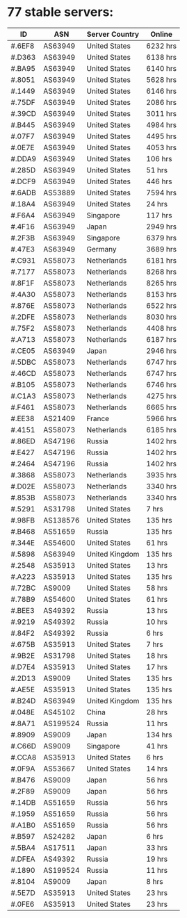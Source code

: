 # 77 stable servers:

| ID | ASN | Server Country | Online |
| ------ | ------ | ------ | ------ |
| #.6EF8 | AS63949 | United States | 6232 hrs |
| #.D363 | AS63949 | United States | 6138 hrs |
| #.BA95 | AS63949 | United States | 6140 hrs |
| #.8051 | AS63949 | United States | 5628 hrs |
| #.1449 | AS63949 | United States | 6146 hrs |
| #.75DF | AS63949 | United States | 2086 hrs |
| #.39CD | AS63949 | United States | 3011 hrs |
| #.B445 | AS63949 | United States | 4984 hrs |
| #.07F7 | AS63949 | United States | 4495 hrs |
| #.0E7E | AS63949 | United States | 4053 hrs |
| #.DDA9 | AS63949 | United States | 106 hrs |
| #.285D | AS63949 | United States | 51 hrs |
| #.DCF9 | AS63949 | United States | 446 hrs |
| #.6ADB | AS53889 | United States | 7594 hrs |
| #.18A4 | AS63949 | United States | 24 hrs |
| #.F6A4 | AS63949 | Singapore | 117 hrs |
| #.4F16 | AS63949 | Japan | 2949 hrs |
| #.2F3B | AS63949 | Singapore | 6379 hrs |
| #.47E3 | AS63949 | Germany | 3689 hrs |
| #.C931 | AS58073 | Netherlands | 6181 hrs |
| #.7177 | AS58073 | Netherlands | 8268 hrs |
| #.8F1F | AS58073 | Netherlands | 8265 hrs |
| #.4A30 | AS58073 | Netherlands | 8153 hrs |
| #.876E | AS58073 | Netherlands | 6522 hrs |
| #.2DFE | AS58073 | Netherlands | 8030 hrs |
| #.75F2 | AS58073 | Netherlands | 4408 hrs |
| #.A713 | AS58073 | Netherlands | 6187 hrs |
| #.CE05 | AS63949 | Japan | 2946 hrs |
| #.5DBC | AS58073 | Netherlands | 6747 hrs |
| #.46CD | AS58073 | Netherlands | 6747 hrs |
| #.B105 | AS58073 | Netherlands | 6746 hrs |
| #.C1A3 | AS58073 | Netherlands | 4275 hrs |
| #.F461 | AS58073 | Netherlands | 6665 hrs |
| #.EE38 | AS21409 | France | 5966 hrs |
| #.4151 | AS58073 | Netherlands | 6185 hrs |
| #.86ED | AS47196 | Russia | 1402 hrs |
| #.E427 | AS47196 | Russia | 1402 hrs |
| #.2464 | AS47196 | Russia | 1402 hrs |
| #.3868 | AS58073 | Netherlands | 3935 hrs |
| #.D02E | AS58073 | Netherlands | 3340 hrs |
| #.853B | AS58073 | Netherlands | 3340 hrs |
| #.5291 | AS31798 | United States | 7 hrs |
| #.98FB | AS138576 | United States | 135 hrs |
| #.B468 | AS51659 | Russia | 135 hrs |
| #.344E | AS54600 | United States | 61 hrs |
| #.5898 | AS63949 | United Kingdom | 135 hrs |
| #.2548 | AS35913 | United States | 13 hrs |
| #.A223 | AS35913 | United States | 135 hrs |
| #.72BC | AS9009 | United States | 58 hrs |
| #.78B9 | AS54600 | United States | 61 hrs |
| #.BEE3 | AS49392 | Russia | 13 hrs |
| #.9219 | AS49392 | Russia | 10 hrs |
| #.84F2 | AS49392 | Russia | 6 hrs |
| #.675B | AS35913 | United States | 7 hrs |
| #.9B2E | AS31798 | United States | 18 hrs |
| #.D7E4 | AS35913 | United States | 17 hrs |
| #.2D13 | AS9009 | United States | 135 hrs |
| #.AE5E | AS35913 | United States | 135 hrs |
| #.B24D | AS63949 | United Kingdom | 135 hrs |
| #.048E | AS45102 | China | 28 hrs |
| #.8A71 | AS199524 | Russia | 11 hrs |
| #.8909 | AS9009 | Japan | 134 hrs |
| #.C66D | AS9009 | Singapore | 41 hrs |
| #.CCA8 | AS35913 | United States | 6 hrs |
| #.0F9A | AS53667 | United States | 14 hrs |
| #.B476 | AS9009 | Japan | 56 hrs |
| #.2F89 | AS9009 | Japan | 56 hrs |
| #.14DB | AS51659 | Russia | 56 hrs |
| #.1959 | AS51659 | Russia | 56 hrs |
| #.A1B0 | AS51659 | Russia | 56 hrs |
| #.B597 | AS24282 | Japan | 6 hrs |
| #.5BA4 | AS17511 | Japan | 33 hrs |
| #.DFEA | AS49392 | Russia | 19 hrs |
| #.1890 | AS199524 | Russia | 11 hrs |
| #.8104 | AS9009 | Japan | 8 hrs |
| #.5E7D | AS35913 | United States | 23 hrs |
| #.0FE6 | AS35913 | United States | 23 hrs |

